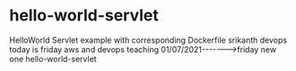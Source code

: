 # hello-world-servlet
HelloWorld Servlet example with corresponding Dockerfile
srikanth devops
today is friday 
aws and devops teaching
01/07/2021------->friday
new one hello-world-servlet
